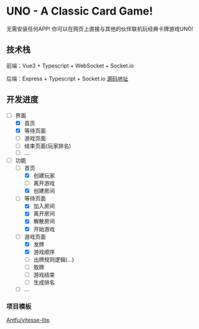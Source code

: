 # UNO - A Classic Card Game!

无需安装任何APP! 你可以在网页上直接与其他的伙伴联机玩经典卡牌游戏UNO!

## 技术栈

前端：Vue3 + Typescript + WebSocket + Socket.io

后端：Express + Typescript + Socket.io [源码地址](https://github.com/Merlin218/UNO-server)

## 开发进度

- [ ] 界面
  - [x] 首页
  - [x] 等待页面
  - [ ] 游戏页面
  - [ ] 结束页面(玩家排名)
  - [ ] ...
- [ ] 功能
  - [ ] 首页
    - [x] 创建玩家
    - [ ] 离开游戏
    - [x] 创建房间
  - [ ] 等待页面
    - [x] 加入房间
    - [x] 离开房间
    - [x] 解散房间
    - [x] 开始游戏
  - [ ] 游戏页面
    - [x] 发牌
    - [x] 游戏顺序
    - [ ] 出牌规则逻辑(...)
    - [ ] 取牌
    - [ ] 游戏结束
    - [ ] 生成排名
  - [ ] ... 

### 项目模板

[Antfu/vitesse-lite](https://github.com/antfu/vitesse-lite/generate).

